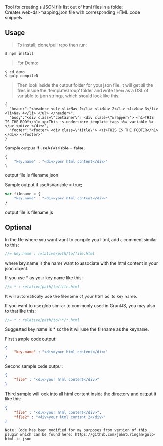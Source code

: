 Tool for creating a JSON file list out of html files in a folder. <br>
Creates web-dsl-mapping.json file with corresponding HTML code snippets. <br>

## Usage
>To install, clone/pull repo then run:
>
```
$ npm install
```

> For Demo:
>
```
$ cd demo
$ gulp compileD
```

>Then look inside the output folder for your json file. It will get all the files inside the 'templateGroup' folder and write them as a DSL of variable to json strings, which should look like this:

```
{
  "header":"<header> <ul> <li>Nav 1</li> <li>Nav 2</li> <li>Nav 3</li> <li>Nav 4</li> </ul> </header>",
  "body":"<div class=\"container\"> <div class=\"wrapper\"> <h1>THIS IS THE BODY</h1> <p>This is underscore template tags <%= variable %></p> </div> </div>",
  "footer":"<footer> <div class=\"title\"> <h1>THIS IS THE FOOTER</h1> </div> </footer>"
}
```

Sample outpus if useAsVariable = false;

```javascript
{
    "key.name" : "<div>your html content</div>"
}

```
output file is filename.json


Sample output if useAsVariable = true;

```javascript
var filename = {
    "key.name" : "<div>your html content</div>"
}

```
output file is filename.js



## Optional

In the file where you want want to compile you html, add a comment similar to this:

```javascript
//= key.name : relative/path/to/file.html
```

where key.name is the name want to associate with the html content in your json object.

If you use * as your key name like this :

```javascript
//= * : relative/path/to/file.html
```

It will automatically use the filename of your html as its key name.

If you want to use glob similar to commonly used in GruntJS, you may also to that like this:

```javascript
//= * : relative/path/to/**/*.html
```

Suggested key name is * so the it will use the filename as the keyname.

First sample code output:

```json
{
    "key.name" : "<div>your html content</div>"
}
```

Second sample code output:

```json
{
    "file" : "<div>your html content</div>"
}
```

Third sample will look into all html content inside the directory and output it like this:

```json
{
    "file" : "<div>your html content</div>",
    "file2" : "<div>your html content 2</div>"
}
```

```
Note: Code has been modified for my purposes from version of this plugin which can be found here: https://github.com/johnturingan/gulp-html-to-json
```